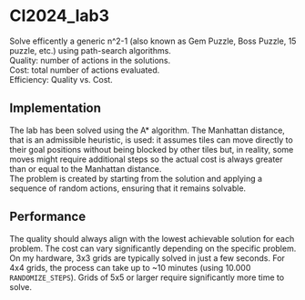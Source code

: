 # CI2024_lab3
Solve efficently a generic n^2-1 (also known as Gem Puzzle, Boss Puzzle, 15 puzzle, etc.) using path-search algorithms.  
Quality: number of actions in the solutions.  
Cost: total number of actions evaluated.  
Efficiency: Quality vs. Cost.  

## Implementation
The lab has been solved using the A* algorithm. The Manhattan distance, that is an admissible heuristic, is used: it assumes tiles can move directly to their goal positions without being blocked by other tiles but, in reality, some moves might require additional steps so the actual cost is always greater than or equal to the Manhattan distance.  
The problem is created by starting from the solution and applying a sequence of random actions, ensuring that it remains solvable.
## Performance
The quality should always align with the lowest achievable solution for each problem.
The cost can vary significantly depending on the specific problem. 
On my hardware, 3x3 grids are typically solved in just a few seconds. For 4x4 grids, the process can take up to ~10 minutes (using 10.000 `RANDOMIZE_STEPS`). Grids of 5x5 or larger require significantly more time to solve.
